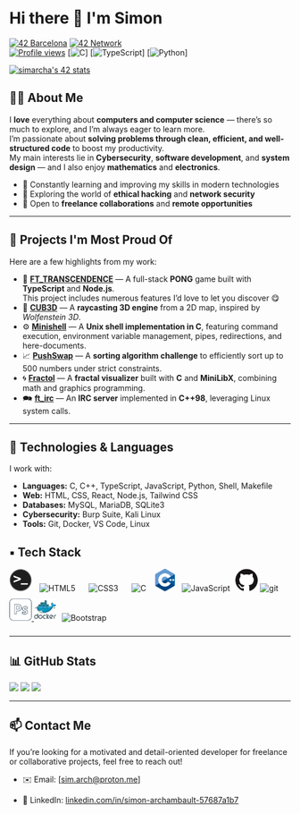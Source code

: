 # Hi there 👋 I'm Simon
[![42 Barcelona](https://img.shields.io/badge/42%20Barcelona-Student-informational?style=for-the-badge&logo=appveyor)](https://www.42barcelona.com) [![42 Network](https://img.shields.io/badge/42%20Network-Member-informational?style=for-the-badge&logo=appveyor)](https://42network.org)  
[![Profile views](https://komarev.com/ghpvc/?username=SimonIsCoding&color=blue&style=flat-square)](https://github.com/SimonIsCoding) [![C](https://img.shields.io/badge/C-language-%232573A7?style=for-the-badge&logo=c&logoColor=white)] [![TypeScript](https://img.shields.io/badge/TypeScript-%233178C6?style=for-the-badge&logo=typescript&logoColor=white)] [![Python](https://img.shields.io/badge/Python-%2314354C?style=for-the-badge&logo=python&logoColor=white)]

[![simarcha's 42 stats](https://badge.mediaplus.ma/greenbinary/simarcha?1337Badge=off&UM6P=off)](https://github.com/oakoudad/badge42)

## 👨‍💻 About Me
I **love** everything about **computers and computer science** — there’s so much to explore, and I’m always eager to learn more.  
I’m passionate about **solving problems through clean, efficient, and well-structured code** to boost my productivity.  
My main interests lie in **Cybersecurity**, **software development**, and **system design** — and I also enjoy **mathematics** and **electronics**.

- 🎯 Constantly learning and improving my skills in modern technologies  
- 🌱 Exploring the world of **ethical hacking** and **network security**  
- 💼 Open to **freelance collaborations** and **remote opportunities**

---

## 🚀 Projects I'm Most Proud Of
Here are a few highlights from my work:

- 🏓 **[FT_TRANSCENDENCE](https://github.com/SimonIsCoding/ft_transcendence)** — A full-stack **PONG** game built with **TypeScript** and **Node.js**.  
  This project includes numerous features I’d love to let you discover 😋
- 🧊 **[CUB3D](https://github.com/pauldahacker/cub3d)** — A **raycasting 3D engine** from a 2D map, inspired by *Wolfenstein 3D*.  
- ⚙️ **[Minishell](https://github.com/SimonIsCoding/minishell)** — A **Unix shell implementation in C**, featuring command execution, environment variable management, pipes, redirections, and here-documents.  
- 📈 **[PushSwap](https://github.com/SimonIsCoding/push_swap)** — A **sorting algorithm challenge** to efficiently sort up to 500 numbers under strict constraints.  
- 🌀 **[Fractol](https://github.com/SimonIsCoding/fractol)** — A **fractal visualizer** built with **C** and **MiniLibX**, combining math and graphics programming.  
- 🗪 **[ft_irc](https://github.com/SimonIsCoding/ft_irc)** — An **IRC server** implemented in **C++98**, leveraging Linux system calls.

---

## 🧠 Technologies & Languages
I work with:

- **Languages:** C, C++, TypeScript, JavaScript, Python, Shell, Makefile  
- **Web:** HTML, CSS, React, Node.js, Tailwind CSS  
- **Databases:** MySQL, MariaDB, SQLite3  
- **Cybersecurity:** Burp Suite, Kali Linux  
- **Tools:** Git, Docker, VS Code, Linux


## ▪️ Tech Stack
<img src="https://raw.githubusercontent.com/github/explore/80688e429a7d4ef2fca1e82350fe8e3517d3494d/topics/terminal/terminal.png" alt="git" width="40" height="40"/> <img style="margin: 10px" src="https://profilinator.rishav.dev/skills-assets/html5-original-wordmark.svg" alt="HTML5" height="40" /> <img style="margin: 10px" src="https://profilinator.rishav.dev/skills-assets/css3-original-wordmark.svg" alt="CSS3" height="40" />  <img style="margin: 10px" src="https://profilinator.rishav.dev/skills-assets/c-original.svg" alt="C" height="40" /> <img src="https://raw.githubusercontent.com/devicons/devicon/master/icons/cplusplus/cplusplus-original.svg" alt="cplusplus" width="40" height="40"/><img style="margin: 10px" src="https://profilinator.rishav.dev/skills-assets/javascript-original.svg" alt="JavaScript" height="40"/><img src="https://raw.githubusercontent.com/github/explore/78df643247d429f6cc873026c0622819ad797942/topics/github/github.png" alt="<GitHub" width="40" height="40"/> <img src="https://www.vectorlogo.zone/logos/git-scm/git-scm-icon.svg" alt="git" width="40" height="40"/> <a href="https://www.photoshop.com/en" target="_blank" rel="noreferrer"> <img src="https://raw.githubusercontent.com/devicons/devicon/master/icons/photoshop/photoshop-line.svg" alt="photoshop" width="40" height="40"/> </a><img src="https://raw.githubusercontent.com/devicons/devicon/master/icons/docker/docker-original-wordmark.svg" alt="docker" width="40" height="40"/><img style="margin: 10px" src="https://profilinator.rishav.dev/skills-assets/bootstrap-plain.svg" alt="Bootstrap" height="40"/>

---

## 📊 GitHub Stats
![](https://github-readme-stats.vercel.app/api?username=SimonIsCoding&show_icons=true&theme=tokyonight)
![](https://github-readme-streak-stats.herokuapp.com/?user=SimonIsCoding&theme=tokyonight)
![](https://github-readme-stats.vercel.app/api/top-langs/?username=SimonIsCoding&layout=compact&theme=tokyonight)

---

## 📫 Contact Me
If you’re looking for a motivated and detail-oriented developer for freelance or collaborative projects, feel free to reach out!


- ✉️ Email: [sim.arch@proton.me]  
<!-- - 🌐 Portfolio: [your-portfolio-link.com]  -->
- 💼 LinkedIn: [linkedin.com/in/simon-archambault-57687a1b7](https://fr.linkedin.com/in/simon-archambault-57687a1b7)
